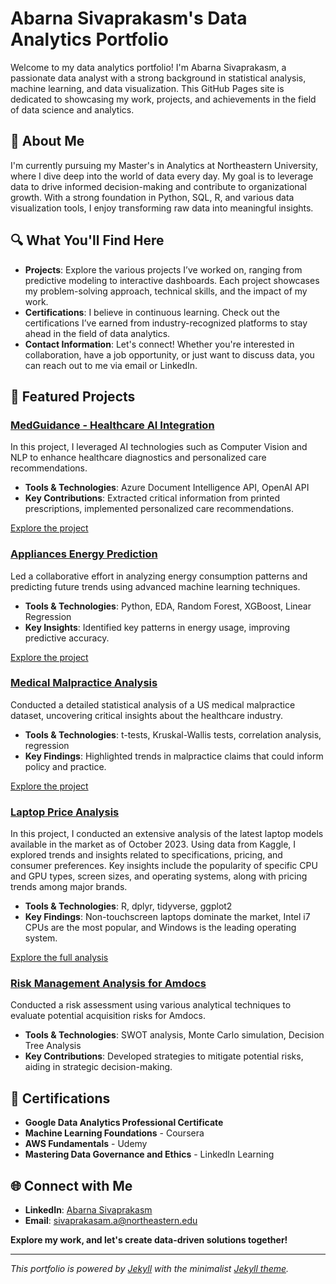 # Abarna Sivaprakasm's Data Analytics Portfolio


Welcome to my data analytics portfolio! I'm Abarna Sivaprakasm, a passionate data analyst with a strong background in statistical analysis, machine learning, and data visualization. This GitHub Pages site is dedicated to showcasing my work, projects, and achievements in the field of data science and analytics.

## 🌟 About Me
I'm currently pursuing my Master's in Analytics at Northeastern University, where I dive deep into the world of data every day. My goal is to leverage data to drive informed decision-making and contribute to organizational growth. With a strong foundation in Python, SQL, R, and various data visualization tools, I enjoy transforming raw data into meaningful insights.

## 🔍 What You'll Find Here
- **Projects**: Explore the various projects I’ve worked on, ranging from predictive modeling to interactive dashboards. Each project showcases my problem-solving approach, technical skills, and the impact of my work.
- **Certifications**: I believe in continuous learning. Check out the certifications I’ve earned from industry-recognized platforms to stay ahead in the field of data analytics.
- **Contact Information**: Let's connect! Whether you're interested in collaboration, have a job opportunity, or just want to discuss data, you can reach out to me via email or LinkedIn.

## 📂 Featured Projects

### [MedGuidance - Healthcare AI Integration](./MedGuidance)
In this project, I leveraged AI technologies such as Computer Vision and NLP to enhance healthcare diagnostics and personalized care recommendations. 

- **Tools & Technologies**: Azure Document Intelligence API, OpenAI API
- **Key Contributions**: Extracted critical information from printed prescriptions, implemented personalized care recommendations.
  
[Explore the project](https://github.com/AbarnaSivaprakasam/MedGuidance)

### [Appliances Energy Prediction](./AppliancesEnergyPrediction)
Led a collaborative effort in analyzing energy consumption patterns and predicting future trends using advanced machine learning techniques.

- **Tools & Technologies**: Python, EDA, Random Forest, XGBoost, Linear Regression
- **Key Insights**: Identified key patterns in energy usage, improving predictive accuracy.

[Explore the project](https://github.com/AbarnaSivaprakasam/AppliancesEnergyPrediction)

### [Medical Malpractice Analysis](./MedicalMalpractice)
Conducted a detailed statistical analysis of a US medical malpractice dataset, uncovering critical insights about the healthcare industry.

- **Tools & Technologies**: t-tests, Kruskal-Wallis tests, correlation analysis, regression
- **Key Findings**: Highlighted trends in malpractice claims that could inform policy and practice.

[Explore the project](https://github.com/AbarnaSivaprakasam/MedicalMalpractice)

### [Laptop Price Analysis](https://github.com/AbarnaSivaprakasm/Laptop-price-Analysis)
In this project, I conducted an extensive analysis of the latest laptop models available in the market as of October 2023. Using data from Kaggle, I explored trends and insights related to specifications, pricing, and consumer preferences. Key insights include the popularity of specific CPU and GPU types, screen sizes, and operating systems, along with pricing trends among major brands.

- **Tools & Technologies**: R, dplyr, tidyverse, ggplot2
- **Key Findings**: Non-touchscreen laptops dominate the market, Intel i7 CPUs are the most popular, and Windows is the leading operating system.

[Explore the full analysis](https://github.com/AbarnaSivaprakasm/Laptop-price-Analysis)

### [Risk Management Analysis for Amdocs](./RiskManagementAnalysis)
Conducted a risk assessment using various analytical techniques to evaluate potential acquisition risks for Amdocs.

- **Tools & Technologies**: SWOT analysis, Monte Carlo simulation, Decision Tree Analysis
- **Key Contributions**: Developed strategies to mitigate potential risks, aiding in strategic decision-making.


## 📜 Certifications
- **Google Data Analytics Professional Certificate**
- **Machine Learning Foundations** - Coursera
- **AWS Fundamentals** - Udemy
- **Mastering Data Governance and Ethics** - LinkedIn Learning

## 🌐 Connect with Me
- **LinkedIn**: [Abarna Sivaprakasm](https://www.linkedin.com/in/abarna-sivaprakasam/)
- **Email**: [sivaprakasam.a@northeastern.edu](mailto:sivaprakasam.a@northeastern.edu)

**Explore my work, and let's create data-driven solutions together!**

---

*This portfolio is powered by [Jekyll](https://jekyllrb.com/) with the minimalist [Jekyll theme](https://github.com/pages-themes/minimal).*
